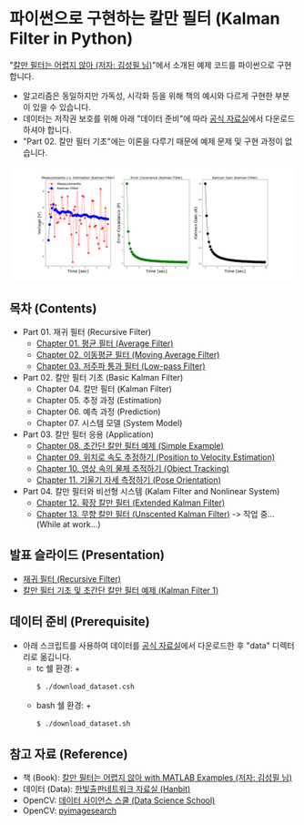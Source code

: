 # 파이썬으로 구현하는 칼만 필터 (Kalman Filter in Python)
"[칼만 필터는 어렵지 않아 (저자: 김성필 님)](http://www.hanbit.co.kr/store/books/look.php?p_code=B4956047798)"에서 소개된 예제 코드를 파이썬으로 구현합니다.

* 알고리즘은 동일하지만 가독성, 시각화 등을 위해 책의 예시와 다르게 구현한 부분이 있을 수 있습니다.
* 데이터는 저작권 보호를 위해 아래 "데이터 준비"에 따라 [공식 자료실](http://www.hanbit.co.kr/support/supplement_list.html)에서 다운로드하셔야 합니다.
* "Part 02. 칼만 필터 기초"에는 이론을 다루기 때문에 예제 문제 및 구현 과정이 없습니다.

![Simple Kalman Filter](./Ch08.SimpleKalmanFilter/png/simple_kalman_filter2.png)

## 목차 (Contents)
* Part 01. 재귀 필터 (Recursive Filter)
  + [Chapter 01. 평균 필터 (Average Filter)](./Ch01.AverageFilter)
  + [Chapter 02. 이동평균 필터 (Moving Average Filter)](./Ch02.MovingAverageFilter)
  + [Chapter 03. 저주파 통과 필터 (Low-pass Filter)](./Ch03.LowPassFilter)
* Part 02. 칼만 필터 기초 (Basic Kalman Filter)
  + Chapter 04. 칼만 필터 (Kalman Filter)
  + Chapter 05. 추정 과정 (Estimation)
  + Chapter 06. 예측 과정 (Prediction)
  + Chapter 07. 시스템 모델 (System Model)
* Part 03. 칼만 필터 응용 (Application)
  + [Chapter 08. 초간단 칼만 필터 예제 (Simple Example)](./Ch08.SimpleKalmanFilter)
  + [Chapter 09. 위치로 속도 추정하기 (Position to Velocity Estimation)](./Ch09.Pos2VelKF)
  + [Chapter 10. 영상 속의 물체 추적하기 (Object Tracking)](./Ch10.ObjectTrackingKF)
  + [Chapter 11. 기울기 자세 측정하기 (Pose Orientation)](./Ch11.PoseOrientation)
* Part 04. 칼만 필터와 비선형 시스템 (Kalam Filter and Nonlinear System)
  + [Chapter 12. 확장 칼만 필터 (Extended Kalman Filter)](./Ch12.ExtendedKalmanFilter)
  + [Chapter 13. 무향 칼만 필터 (Unscented Kalman Filter)](./Ch13.UnscentedKalmanFilter) -> 작업 중... (While at work...)
<!---
  + Chapter 14. 파틱클 필터 (Particle Filter)
* Part 05. 고주파 통과 필터와 상보 필터 (High-pass Filter and Complementary Filter)
  + Chapter 15. 고주파 통과 필터 (High-pass Filter)
  + Chapter 16. 상보 필터 (Complementary Filter)
--->

## 발표 슬라이드 (Presentation)
* [재귀 필터 (Recursive Filter)](./Slides/2020.01.08_kf.pdf)
* [칼만 필터 기초 및 초간단 칼만 필터 예제 (Kalman Filter 1)](./Slides/2020.01.15_kf.pdf)

## 데이터 준비 (Prerequisite)
* 아래 스크립트를 사용하여 데이터를 [공식 자료실](http://www.hanbit.co.kr/support/supplement_list.html)에서 다운로드한 후 "data" 디렉터리로 옮깁니다.
  + tc 쉘 환경:
    +
    ```bash
    $ ./download_dataset.csh
    ```
  + bash 쉘 환경:
    +
    ```bash
    $ ./download_dataset.sh
    ```

## 참고 자료 (Reference)
* 책 (Book): [칼만 필터는 어렵지 않아 with MATLAB Examples (저자: 김성필 님)](http://www.hanbit.co.kr/store/books/look.php?p_code=B4956047798)
* 데이터 (Data): [한빛출판네트워크 자료실 (Hanbit)](http://www.hanbit.co.kr/support/supplement_list.html)
* OpenCV: [데이터 사이언스 스쿨 (Data Science School)](https://datascienceschool.net/view-notebook/f9f8983941254a34bf0fee42c66c5539)
* OpenCV: [pyimagesearch](https://www.pyimagesearch.com/2017/06/19/image-difference-with-opencv-and-python)

